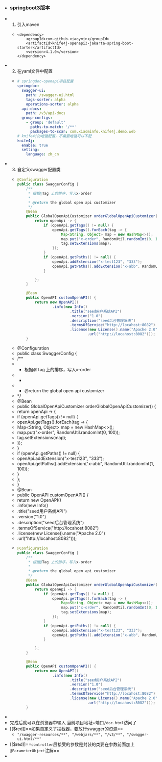 - ### springboot3版本
- 1. 引入maven
	- ``` maven
	  <dependency>
	      <groupId>com.github.xiaoymin</groupId>
	      <artifactId>knife4j-openapi3-jakarta-spring-boot-starter</artifactId>
	      <version>4.1.0</version>
	  </dependency>
	  ```
- 2. 在yaml文件中配置
	- ```yaml
	  # springdoc-openapi项目配置
	  springdoc:
	    swagger-ui:
	      path: /swagger-ui.html
	      tags-sorter: alpha
	      operations-sorter: alpha
	    api-docs:
	      path: /v3/api-docs
	    group-configs:
	      - group: 'default'
	        paths-to-match: '/**'
	        packages-to-scan: com.xiaominfo.knife4j.demo.web
	  # knife4j的增强配置，不需要增强可以不配
	  knife4j:
	    enable: true
	    setting:
	      language: zh_cn
	  ```
- 3. 自定义swagger配置类
	- ```java
	  @Configuration
	  public class SwaggerConfig {
	      /**
	       * 根据@Tag 上的排序，写入x-order
	       *
	       * @return the global open api customizer
	       */
	      @Bean
	      public GlobalOpenApiCustomizer orderGlobalOpenApiCustomizer() {
	          return openApi -> {
	              if (openApi.getTags() != null) {
	                  openApi.getTags().forEach(tag -> {
	                      Map<String, Object> map = new HashMap<>();
	                      map.put("x-order", RandomUtil.randomInt(0, 100));
	                      tag.setExtensions(map);
	                  });
	              }
	              if (openApi.getPaths() != null) {
	                  openApi.addExtension("x-test123", "333");
	                  openApi.getPaths().addExtension("x-abb", RandomUtil.randomInt(1, 100));
	              }
	  
	          };
	      }
	  
	      @Bean
	      public OpenAPI customOpenAPI() {
	          return new OpenAPI()
	                  .info(new Info()
	                          .title("seed用户系统API")
	                          .version("1.0")
	                          .description("seed后台管理系统")
	                          .termsOfService("http://locahost:8082")
	                          .license(new License().name("Apache 2.0")
	                                  .url("http://locahost:8082")));
	      }
	  ```
	- @Configuration
	- public class SwaggerConfig {
	- /**
	- * 根据@Tag 上的排序，写入x-order
	- *
	- * @return the global open api customizer
	- */
	- @Bean
	- public GlobalOpenApiCustomizer orderGlobalOpenApiCustomizer() {
	- return openApi -> {
	- if (openApi.getTags() != null) {
	- openApi.getTags().forEach(tag -> {
	- Map<String, Object> map = new HashMap<>();
	- map.put("x-order", RandomUtil.randomInt(0, 100));
	- tag.setExtensions(map);
	- });
	- }
	- if (openApi.getPaths() != null) {
	- openApi.addExtension("x-test123", "333");
	- openApi.getPaths().addExtension("x-abb", RandomUtil.randomInt(1, 100));
	- }
	- };
	- }
	- @Bean
	- public OpenAPI customOpenAPI() {
	- return new OpenAPI()
	- .info(new Info()
	- .title("seed用户系统API")
	- .version("1.0")
	- .description("seed后台管理系统")
	- .termsOfService("http://locahost:8082")
	- .license(new License().name("Apache 2.0")
	- .url("http://locahost:8082")));
	- ```java
	  @Configuration
	  public class SwaggerConfig {
	      /**
	       * 根据@Tag 上的排序，写入x-order
	       *
	       * @return the global open api customizer
	       */
	      @Bean
	      public GlobalOpenApiCustomizer orderGlobalOpenApiCustomizer() {
	          return openApi -> {
	              if (openApi.getTags() != null) {
	                  openApi.getTags().forEach(tag -> {
	                      Map<String, Object> map = new HashMap<>();
	                      map.put("x-order", RandomUtil.randomInt(0, 100));
	                      tag.setExtensions(map);
	                  });
	              }
	              if (openApi.getPaths() != null) {
	                  openApi.addExtension("x-test123", "333");
	                  openApi.getPaths().addExtension("x-abb", RandomUtil.randomInt(1, 100));
	              }
	  
	          };
	      }
	  
	      @Bean
	      public OpenAPI customOpenAPI() {
	          return new OpenAPI()
	                  .info(new Info()
	                          .title("seed用户系统API")
	                          .version("1.0")
	                          .description("seed后台管理系统")
	                          .termsOfService("http://locahost:8082")
	                          .license(new License().name("Apache 2.0")
	                                  .url("http://locahost:8082")));
	      }
	  ```
-
- 完成后就可以在浏览器中输入 当前项目地址+端口`/doc.html`访问了
- [[$red]]==如果自定义了拦截器，要放行swagger的资源==
	- `"/swagger-resources/**", "/webjars/**", "/v3/**", "/swagger-ui.html/**"`
- [[$red]]==`controller`层接受的参数是封装的类要在参数前面加上`@ParameterObject`注解==
-